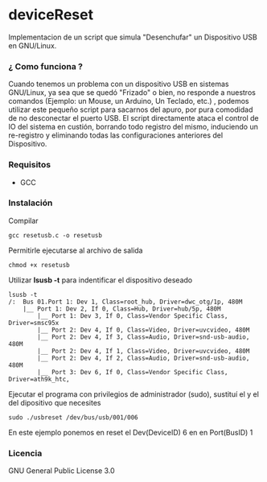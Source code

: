 # deviceReset
Implementacion de un script que simula "Desenchufar" un Dispositivo USB en GNU/Linux.

### ¿ Como funciona ?

Cuando tenemos un problema con un dispositivo USB en sistemas GNU/Linux, ya sea que se quedó "Frizado" o bien, no responde a nuestros comandos (Ejemplo: un Mouse, un Arduino, Un Teclado, etc.) , podemos utilizar este pequeño script para sacarnos del apuro, por pura comodidad de no desconectar el puerto USB.
El script directamente ataca el control de IO del sistema en custión, borrando todo registro del mismo, induciendo un re-registro y eliminando todas las configuraciones anteriores del Dispositivo.

### Requisitos
- GCC

### Instalación
Compilar
```
gcc resetusb.c -o resetusb
```
Permitirle ejecutarse al archivo de salida
```
chmod +x resetusb
```
Utilizar **lsusb -t** para indentificar el dispositivo deseado
```
lsusb -t
/:  Bus 01.Port 1: Dev 1, Class=root_hub, Driver=dwc_otg/1p, 480M
    |__ Port 1: Dev 2, If 0, Class=Hub, Driver=hub/5p, 480M
        |__ Port 1: Dev 3, If 0, Class=Vendor Specific Class, Driver=smsc95x
        |__ Port 2: Dev 4, If 0, Class=Video, Driver=uvcvideo, 480M
        |__ Port 2: Dev 4, If 3, Class=Audio, Driver=snd-usb-audio, 480M
        |__ Port 2: Dev 4, If 1, Class=Video, Driver=uvcvideo, 480M
        |__ Port 2: Dev 4, If 2, Class=Audio, Driver=snd-usb-audio, 480M
        |__ Port 3: Dev 6, If 0, Class=Vendor Specific Class, Driver=ath9k_htc, 

```
Ejecutar el programa con privilegios de administrador (sudo), sustituí el <busID> y el <DeviceID > del dipositivo que necesites

```
sudo ./usbreset /dev/bus/usb/001/006 
```
En este ejemplo ponemos en reset el Dev(DeviceID) 6 en en Port(BusID) 1


### Licencia

GNU General Public License 3.0
